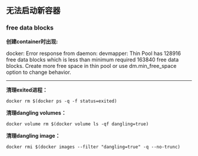 ## 无法启动新容器

### free data blocks

**创建container时出现:**

docker: Error response from daemon: devmapper: Thin Pool has 128916 free data blocks which is less than minimum required 163840 free data blocks. Create more free space in thin pool or use dm.min_free_space option to change behavior.

---

**清理exited进程：**

```
docker rm $(docker ps -q -f status=exited)
```

**清理dangling volumes：**

```
docker volume rm $(docker volume ls -qf dangling=true)
```

**清理dangling image：**

```
docker rmi $(docker images --filter "dangling=true" -q --no-trunc)
```

